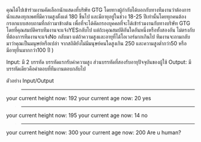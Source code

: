 

คุณได้ไปเข้าร่วมงานคัดเลือกนักแสดงที่บริษัท GTG โดยทางผู้กำกับได้บอกกับทางทีมงานว่าต้องการ 
นักแสดงทุกเพศที่มีความสูงตั้งแต่ 180 ขึ้นไป และมีอายุอยู่ในช่วง 18-25  ปีเท่านั้นโดยทุกคนต้องกรอกแบบสอบถามที่กล่าวมาข้างต้น 
เพื่อที่จะได้คัดกรองบุคคลที่จะได้เข้าร่วมงานกับทางบริษัท GTG โดยที่คุณสมบัติครบทีมงานจะแจ้งYESกลับไป 
แต่ถ้ะเคุณสมบัติอันใดอันหนึ่งหรือทั้งสองอัน ไม่ตรงกับที่ต้องการทีมงานจะแจ้งNo กลับมา แต่ถ้าความสูงและอายุที่ได้โอเวอร์มากเกินไป 
ทีมงานจะถามกลับมาว่าคุณเป็นมนุษย์หรือเปล่า จากสถิติยังไม่มีมนุษย์คนใดสูงเกิน 250 และความสูงต่ำกว่า50 หรือมีอายุยืนมากกว่า100 ปี )

Input: มี 2 บรรทัด บรรทัดแรกรับค่าความสูง ส่วนบรรทัดที่สองรับอายุปัจจุบันของผู้ใช้
Output: มีบรรทัดเดียวคือคำตอบที่ทีมงานตอบกลับไป

ตัวอย่าง Input/Output
>-----------------------------------
your current height now: 192
your current age now: 20
yes

>-----------------------------------
your current height now: 195
your current age now: 14
no

>-----------------------------------
your current height now: 300
your current age now: 200
Are u human?